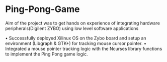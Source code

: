 # Ping-Pong-Game
Aim of the project was to get hands on experience of integrating hardware peripherals(Digilent ZYBO) using low level software applications

•	Successfully deployed Xilinux OS on the Zybo board and setup an environment (Libgraph & GTK+) for tracking mouse cursor pointer.
•	Integrated a mouse pointer tracking logic with the Ncurses library functions to implement the Ping Pong game logic.
